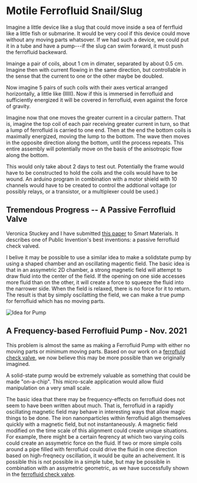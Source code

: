# Motile Ferrofluid Snail/Slug

Imagine a little device like a slug that could move inside a sea of ferrfluid like a little fish or submarine. It would be very cool if this
device could move without any moving parts whatsover. If we had such a device, we could put it in a tube and have a pump---if the slug
can swim forward, it must push the ferrofluid backeward.

Imainge a pair of coils, about 1 cm in dimater, separated by about 0.5 cm. Imagine then with current flowing in the same direction,
but controllable in the sense that the current to one or the other maybe be doubled.

Now imagine 5 pairs of such coils with their axes vertical arranged horizontally, a little like (IIIII). Now if this
is immersed in ferrofluid and sufficiently energized it will be covered in ferrofluid, even against the force of 
gravity.

Imagine now that one moves the greater current in a circular pattern. That is, imagine the top coil of each pair
receiving greater current in turn, so that a lump of ferrofluid is carried to one end. Then at the end the bottom coils is 
maximally energized, moving the lump to the bottom.  The wave then moves in the opposite direction along the bottom,
until the process repeats.  This entire assembly will potentially move on the basis of the anisotropic flow along the bottom.

This would only take about 2 days to test out.  Potentially the frame would have to be constructed to hold the coils and
the coils would have to be wound. An arduino program in combination with a motor shield with 10 channels would have to be 
created to control the addtional voltage (or possibly relays, or a transistor, or a multiplexer could be used.)

## Tremendous Progress -- A Passive Ferrofluid Valve

Veronica Stuckey and I have submitted [this paper](https://github.com/PubInv/ferrofluidcheckvalve/blob/master/doc/SmartMaterials/ioplatexguidelines-1/FerrofluidCheckValve.pdf) to Smart Materials. It describes one of Public Invention's best inventions: a passive ferrofluid check valved.

I belive it may be possible to use a similar idea to make a solidstate pump by using a shaped chamber and an oscillating magentic field.
The basic idea is that in an assymetric 2D chamber, a strong magnetic field will attempt to draw fluid into the center of the field. 
If the opening on one side accesses more fluid than on the other, it will create a force to squeeze the fluid into the narrower side.
When the field is relaxed, there is no force for it to return. The result is that by simply oscilatting the field, we can make a true
pump for ferrofluid which has no moving parts.

![Idea for Pump](https://user-images.githubusercontent.com/5296671/146234698-07b2f31f-3cca-459b-bb94-ae29e1e219d2.png)


## A Frequency-based Ferrofluid Pump - Nov. 2021

This problem is almost the same as making a Ferrofluid Pump with either no moving parts or minimum moving parts.
Based on our work on a [ferrofluid check valve](https://github.com/PubInv/ferrofluidcheckvalve), we now believe this 
may be more possible than we originally imagined.

A solid-state pump would be extremely valuable as something that could be made "on-a-chip". This micro-scale 
application would allow fluid manipulation on a very small scale.

The basic idea that there may be frequency-effects on ferrofluid does not seem to have been written about much.
That is, ferrofluid in a rapidly oscillating magnetic field may behave in interesting ways that allow magic
things to be done. The iron nanonparticles within ferrofluid align themselves quickly with a magnetic field,
but not instantaneously. A magnetic field modified on the time scale of this alignment could create unique
situations. For example, there might be a certain feqrency at which two varying coils could create an assymetric 
force on the fluid. If two or more simple coils around a pipe filled with ferrofluid could drive the fluid
in one direction based on high-freqnecy oscillation, it would be quite an acheivement.
It is possible this is not possible in a simple tube, but may be possible in combination with an assymetric
geometric, as we have successfully shown in the [ferrofluid check valve](https://github.com/PubInv/ferrofluidcheckvalve).
